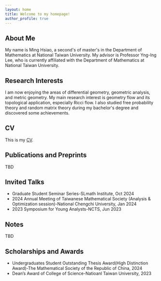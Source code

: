 ```yaml
---
layout: home
title: Welcome to my homepage!
author_profile: true
---
```

## About Me
My name is Ming Hsiao, a second's of master's in the Department of Mathematics at National Taiwan University. My advisor is Professor Yng-Ing Lee, who is currently affiliated with the Department of Mathematics at National Taiwan University.
## Research Interests
I am now enjoying the areas of differential geometry, geometric analysis, and metric geometry. My main research interest is geometry flow and its topological application, especially Ricci flow. I also studied free probability theory and random matrix theory during my bachelor's degree and discovered some achievements.
## CV
This is my [CV](/CV.pdf).

## Publications and Preprints
TBD
## Invited Talks
- Graduate Student Seminar Series-SLmath Institute, Oct 2024
- 2024 Annual Meeting of Taiwanese Mathematical Society (Analysis & Optimization session)-National Chengchi University, Jan 2024
-	2023 Symposium for Young Analysts-NCTS, Jun 2023
	
## Notes
TBD

## Scholarships and Awards
- Undergraduates Student Outstanding Thesis Award(High Distinction Award)-The Mathematical Society of the Republic of China, 2024
- Dean’s Award of College of Science-Natioanl Taiwan University, 2023
